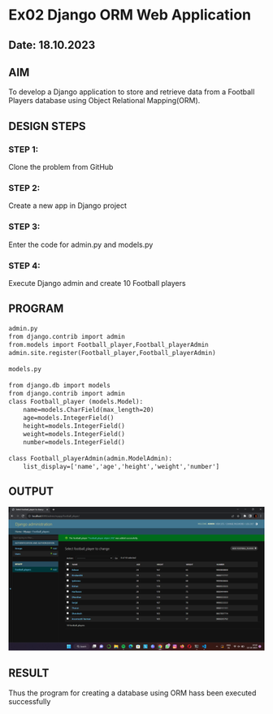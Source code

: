 # Ex02 Django ORM Web Application
## Date: 18.10.2023

## AIM
To develop a Django application to store and retrieve data from a Football Players database using Object Relational Mapping(ORM).

## DESIGN STEPS

### STEP 1:
Clone the problem from GitHub

### STEP 2:
Create a new app in Django project

### STEP 3:
Enter the code for admin.py and models.py

### STEP 4:
Execute Django admin and create 10 Football players

## PROGRAM

```
admin.py
from django.contrib import admin
from.models import Football_player,Football_playerAdmin
admin.site.register(Football_player,Football_playerAdmin)

models.py

from django.db import models
from django.contrib import admin
class Football_player (models.Model):
    name=models.CharField(max_length=20)
    age=models.IntegerField()
    height=models.IntegerField()
    weight=models.IntegerField()
    number=models.IntegerField()

class Football_playerAdmin(admin.ModelAdmin):
    list_display=['name','age','height','weight','number']
```

## OUTPUT
![Alt text](<Screenshot 2023-10-13 141812.png>)



## RESULT
Thus the program for creating a database using ORM hass been executed successfully
